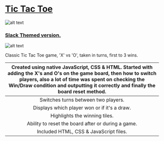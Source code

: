 # [Tic Tac Toe](https://ari-xb.github.io/Project-1-Tic-Tac-Toe/)

![alt text](https://cloud.githubusercontent.com/assets/21230662/23775365/79f7d62a-057c-11e7-92ab-056413c389f1.png "tic tac toe app screen shot")

### [Slack Themed version.](https://ari-xb.github.io/Project-1-Slack-Themed-Tic-tac-toe/)

![alt text](https://cloud.githubusercontent.com/assets/21230662/23775376/849af1fc-057c-11e7-9974-bf0379625d7d.png "Slack themed TTT")

Classic Tic Tac Toe game, 'X' vs 'O', taken in turns, first to 3 wins.

| Created using native JavaScript, CSS & HTML. Started with adding the X's and O's on the game board, then how to switch players, also a lot of time was spent on checking the Win/Draw condition and outputting it correctly and finally the board reset method. |
| :------------------------------------:|
| Switches turns between two players. |
| Displays which player won or if it's a draw. |
| Highlights the winning tiles.  |
| Ability to reset the board after or during a game.|
| Included HTML, CSS & JavaScript files. |

